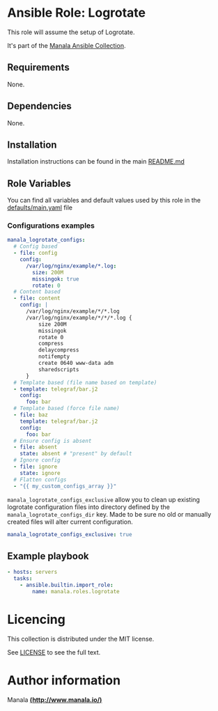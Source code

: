 # Ansible Role: Logrotate

This role will assume the setup of Logrotate.

It's part of the [Manala Ansible Collection](https://galaxy.ansible.com/manala/roles).

## Requirements

None.

## Dependencies

None.

## Installation

Installation instructions can be found in the main [README.md](https://github.com/manala/ansible-roles/blob/main/README.md)

## Role Variables

You can find all variables and default values used by this role in the [defaults/main.yaml](./defaults/main.yaml) file

### Configurations examples

```yaml
manala_logrotate_configs:
  # Config based
  - file: config
    config:
      /var/log/nginx/example/*.log:
        size: 200M
        missingok: true
        rotate: 0
  # Content based
  - file: content
    config: |
      /var/log/nginx/example/*/*.log
      /var/log/nginx/example/*/*/*.log {
          size 200M
          missingok
          rotate 0
          compress
          delaycompress
          notifempty
          create 0640 www-data adm
          sharedscripts
      }
  # Template based (file name based on template)
  - template: telegraf/bar.j2
    config:
      foo: bar
  # Template based (force file name)
  - file: baz
    template: telegraf/bar.j2
    config:
      foo: bar
  # Ensure config is absent
  - file: absent
    state: absent # "present" by default
  # Ignore config
  - file: ignore
    state: ignore
  # Flatten configs
  - "{{ my_custom_configs_array }}"
```

`manala_logrotate_configs_exclusive` allow you to clean up existing logrotate configuration files into directory defined by the `manala_logrotate_configs_dir` key. Made to be sure no old or manually created files will alter current configuration.

```yaml
manala_logrotate_configs_exclusive: true
```

## Example playbook

```yaml
- hosts: servers
  tasks:
    - ansible.builtin.import_role:  
        name: manala.roles.logrotate
```

# Licencing

This collection is distributed under the MIT license.

See [LICENSE](https://opensource.org/licenses/MIT) to see the full text.

# Author information

Manala [**(http://www.manala.io/)**](http://www.manala.io)
